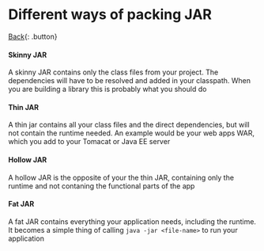 # Different ways of packing JAR

[Back](../../index.md#java){: .button}


#### Skinny JAR

A skinny JAR contains only the class files from your project. The dependencies will have to be resolved and added
in your classpath. When you are building a library this is probably what you should do

#### Thin JAR

A thin jar contains all your class files and the direct dependencies, but will not contain the runtime needed. An example would
be your web apps WAR, which you add to your Tomacat or Java EE server


#### Hollow JAR

A hollow JAR is the opposite of your the thin JAR, containing only the runtime and not contaning the functional parts of the app

#### Fat JAR

A fat JAR contains everything your application needs, including the runtime. It becomes a simple thing of calling `java -jar <file-name>` to run
your application

